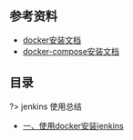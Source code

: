 ## 参考资料

- [docker安装文档](https://docs.docker.com/engine/install/centos/)
- [docker-compose安装文档](https://docs.docker.com/compose/install/)



## 目录

?> jenkins 使用总结

- [一、使用docker安装jenkins](jenkins/install.md)

